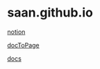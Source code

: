 # saan.github.io

[notion](https://www.notion.so/bysans/Saan-8703fa1da5b54b2babf8bf09f6ff8c93)

[docToPage](https://importdoc.com)

[docs](https://docs.google.com/document/d/1ab1Dir8lPsXuyBq0ABdlH5ibkR1MO5P8KRE78uRflFs)